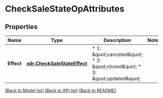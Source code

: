 # CheckSaleStateOpAttributes

## Properties
Name | Type | Description | Notes
------------ | ------------- | ------------- | -------------
**Effect** | [**xdr.CheckSaleStateEffect**](Enum.md) | * 1: \&quot;canceled\&quot; * 2: \&quot;closed\&quot; * 3: \&quot;updated\&quot;  | 

[[Back to Model list]](../README.md#documentation-for-models) [[Back to API list]](../README.md#documentation-for-api-endpoints) [[Back to README]](../README.md)


